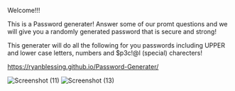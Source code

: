 Welcome!!!

This is a Password generater! Answer some of our promt questions and we will give you a randomly generated password that is secure and strong!

This generater will do all the following for you passwords including UPPER and lower case letters, numbers and $p3c!@l (special) charecters!

https://ryanblessing.github.io/Password-Generater/

![Screenshot (11)](https://user-images.githubusercontent.com/80354015/117549884-856f0200-b002-11eb-8104-e68d7104436d.png)
![Screenshot (13)](https://user-images.githubusercontent.com/80354015/117549885-8738c580-b002-11eb-943a-dbc1fcf545eb.png)
